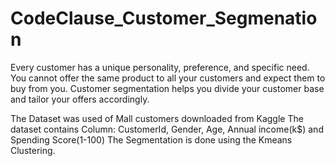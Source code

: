 # CodeClause_Customer_Segmenation
Every customer has a unique personality, preference, and specific need.
You cannot offer the same product to all your customers and expect them to buy from you. 
Customer segmentation helps you divide your customer base and tailor your offers accordingly. 

The Dataset was used of Mall customers downloaded from Kaggle
The dataset contains Column: CustomerId, Gender, Age, Annual income(k$) and Spending Score(1-100)
The Segmentation is done using the Kmeans Clustering.


